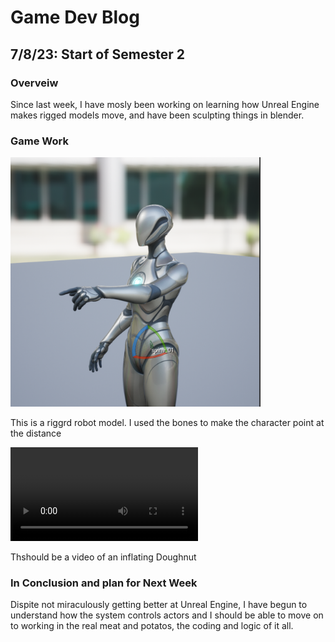 # Game Dev Blog 

## 7/8/23: Start of Semester 2

### Overveiw

Since last week, I have mosly been working on learning how Unreal Engine makes rigged models move, and have been sculpting things in blender. 

### Game Work

<img src="../Images/Screenshot 2023-08-07 at 7.23.37 pm.png" width=400px alt="Robot Pointing">

This is a riggrd robot model. I used the bones to make the character point at the distance

<video src="../Images/0000-0050.mp4" controls="controls" style="max-width: 730px;">
</video>

Thshould be a video of an inflating Doughnut

### In Conclusion and plan for Next Week

Dispite not miraculously getting better at Unreal Engine, I have begun to understand how the system controls actors and I should be able to move on to working in the real meat and potatos, the coding and logic of it all.

